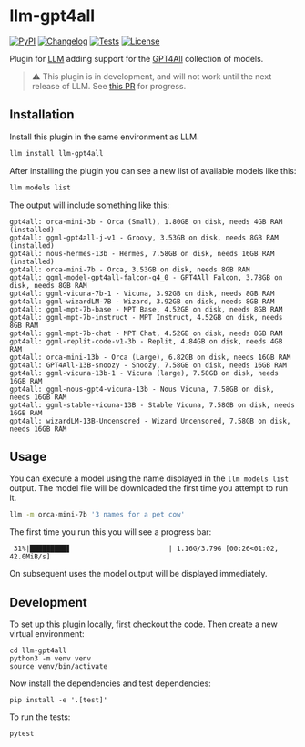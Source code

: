 # llm-gpt4all

[![PyPI](https://img.shields.io/pypi/v/llm-gpt4all.svg)](https://pypi.org/project/llm-gpt4all/)
[![Changelog](https://img.shields.io/github/v/release/simonw/llm-gpt4all?include_prereleases&label=changelog)](https://github.com/simonw/llm-gpt4all/releases)
[![Tests](https://github.com/simonw/llm-gpt4all/workflows/Test/badge.svg)](https://github.com/simonw/llm-gpt4all/actions?query=workflow%3ATest)
[![License](https://img.shields.io/badge/license-Apache%202.0-blue.svg)](https://github.com/simonw/llm-gpt4all/blob/main/LICENSE)

Plugin for [LLM](https://llm.datasette.io/) adding support for the [GPT4All](https://gpt4all.io/) collection of models.

> ⚠️ This plugin is in development, and will not work until the next release of LLM. See [this PR](https://github.com/simonw/llm/pull/65) for progress.

## Installation

Install this plugin in the same environment as LLM.
```bash
llm install llm-gpt4all
```
After installing the plugin you can see a new list of available models like this:

```bash
llm models list
```
The output will include something like this:
```
gpt4all: orca-mini-3b - Orca (Small), 1.80GB on disk, needs 4GB RAM (installed)
gpt4all: ggml-gpt4all-j-v1 - Groovy, 3.53GB on disk, needs 8GB RAM (installed)
gpt4all: nous-hermes-13b - Hermes, 7.58GB on disk, needs 16GB RAM (installed)
gpt4all: orca-mini-7b - Orca, 3.53GB on disk, needs 8GB RAM
gpt4all: ggml-model-gpt4all-falcon-q4_0 - GPT4All Falcon, 3.78GB on disk, needs 8GB RAM
gpt4all: ggml-vicuna-7b-1 - Vicuna, 3.92GB on disk, needs 8GB RAM
gpt4all: ggml-wizardLM-7B - Wizard, 3.92GB on disk, needs 8GB RAM
gpt4all: ggml-mpt-7b-base - MPT Base, 4.52GB on disk, needs 8GB RAM
gpt4all: ggml-mpt-7b-instruct - MPT Instruct, 4.52GB on disk, needs 8GB RAM
gpt4all: ggml-mpt-7b-chat - MPT Chat, 4.52GB on disk, needs 8GB RAM
gpt4all: ggml-replit-code-v1-3b - Replit, 4.84GB on disk, needs 4GB RAM
gpt4all: orca-mini-13b - Orca (Large), 6.82GB on disk, needs 16GB RAM
gpt4all: GPT4All-13B-snoozy - Snoozy, 7.58GB on disk, needs 16GB RAM
gpt4all: ggml-vicuna-13b-1 - Vicuna (large), 7.58GB on disk, needs 16GB RAM
gpt4all: ggml-nous-gpt4-vicuna-13b - Nous Vicuna, 7.58GB on disk, needs 16GB RAM
gpt4all: ggml-stable-vicuna-13B - Stable Vicuna, 7.58GB on disk, needs 16GB RAM
gpt4all: wizardLM-13B-Uncensored - Wizard Uncensored, 7.58GB on disk, needs 16GB RAM
```
## Usage

You can execute a model using the name displayed in the `llm models list` output. The model file will be downloaded the first time you attempt to run it.

```bash
llm -m orca-mini-7b '3 names for a pet cow'
```
The first time you run this you will see a progress bar:
```
 31%|█████████▋                        | 1.16G/3.79G [00:26<01:02, 42.0MiB/s]
```
On subsequent uses the model output will be displayed immediately.

## Development

To set up this plugin locally, first checkout the code. Then create a new virtual environment:

    cd llm-gpt4all
    python3 -m venv venv
    source venv/bin/activate

Now install the dependencies and test dependencies:

    pip install -e '.[test]'

To run the tests:

    pytest
